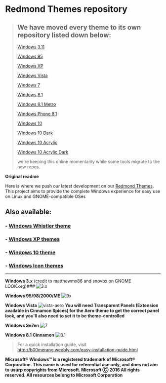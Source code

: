 # Redmond Themes repository

> ## We have moved every theme to its own repository listed down below:
> [Windows 3.11](https://github.com/B00merang-Project/Windows-3.11)
>
> [Windows 95](https://github.com/B00merang-Project/Windows-95)
>
> [Windows XP](https://github.com/B00merang-Project/Windows-XP)
>
> [Windows Vista](https://github.com/B00merang-Project/Windows-Vista)
>
> [Windows 7](https://github.com/B00merang-Project/Windows-7)
>
> [Windows 8.1](https://github.com/B00merang-Project/Windows-8.1)
>
> [Windows 8.1 Metro](https://github.com/B00merang-Project/Windows-8.1-Metro)
>
> [Windows Phone 8.1](https://github.com/B00merang-Project/Windows-Phone-8.1)
>
> [Windows 10](https://github.com/B00merang-Project/Windows-10)
>
> [Windows 10 Dark](https://github.com/B00merang-Project/Windows-10-Dark)
>
> [Windows 10 Acrylic](https://github.com/B00merang-Project/Windows-10-Acrylic)
>
> [Windows 10 Acrylic Dark](https://github.com/B00merang-Project/Windows-10-Acrylic-Dark)
>
> we're keeping this online momentarily while some tools migrate to the new repos.

**Original readme**

Here is where we push our latest development on our [Redmond Themes](http://b00merang.weebly.com/redmond-collection.html). This project aims to provide the complete Windows experience for easy use on Linux and GNOME-compatible OSes

## Also available:
### - [Windows Whistler theme](https://github.com/B00merang-Project/Windows-Whistler-Watercolor)
### - [Windows XP themes](https://github.com/elbullazul/winxp-themes)
### - [Windows 10 theme](https://github.com/B00merang-Project/Windows-10)
### - [Windows Icon themes](http://b00merang.weebly.com/icon-themes.html)

***

**Windows 3.x** (credit to matthewmx86 ​and snovbx on GNOME LOOK.org)###
![3.x](https://cloud.githubusercontent.com/assets/15310985/15758500/e45aed8a-28d8-11e6-933e-a52e7f24135e.png)

**Windows 95/98/2000/ME**
![9x](http://b00merang.weebly.com/uploads/1/6/8/1/16813022/screenshot-2016-10-14-17-06-00_orig.png)

**Windows Vista**
![vista-aero](http://b00merang.weebly.com/uploads/1/6/8/1/16813022/screenshot-2016-10-13-17-07-53_orig.png)
**You will need Transparent Panels (Extension available in Cinnamon Spices) for the Aero theme to get the correct panel look, and you'll also need to set it to be theme-controlled**

**Windows Se7en**
![7](http://b00merang.weebly.com/uploads/1/6/8/1/16813022/screenshot-2016-09-26-11-44-04_orig.png)

**Windows 8.1 Cinnamon**
![8.1](http://b00merang.weebly.com/uploads/1/6/8/1/16813022/8608806_orig.png?294)

> For a quick installation guide, visit http://b00merang.weebly.com/easy-installation-guide.html

**Microsoft® Windows™ is a registered trademark of Microsoft® Corporation. This name is used for referential use only, and does not aim to usurp copyrights from Microsoft. Microsoft Ⓒ 2016 All rights reserved. All resources belong to Microsoft Corporation**
